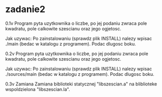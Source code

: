 # zadanie2

0.1v
    Program pyta uzytkownika o liczbe, po jej podaniu zwraca pole kwadratu, pole calkowite szescianu oraz jego ogjetosc. 

Jak uzywac:
    Po zainstalowaniu (sprawdz plik INSTALL) nalezy wpisac ./main (bedac w katalogu z programem).
    Podac dlugosc boku.

0.2v
    Program pyta uzytkownika o liczbe, po jej podaniu zwraca pole kwadratu, pole calkowite szescianu oraz jego ogjetosc. 

Jak uzywac:
    Po zainstalowaniu (sprawdz plik INSTALL) nalezy wpisac ./sources/main (bedac w katalogu z programem).
    Podac dlugosc boku.
    
0.3v
    Zamiana Zamiana biblioteki statycznej "libszescian.a" na bliblioteke wspoldzielona "libszescian.la".
